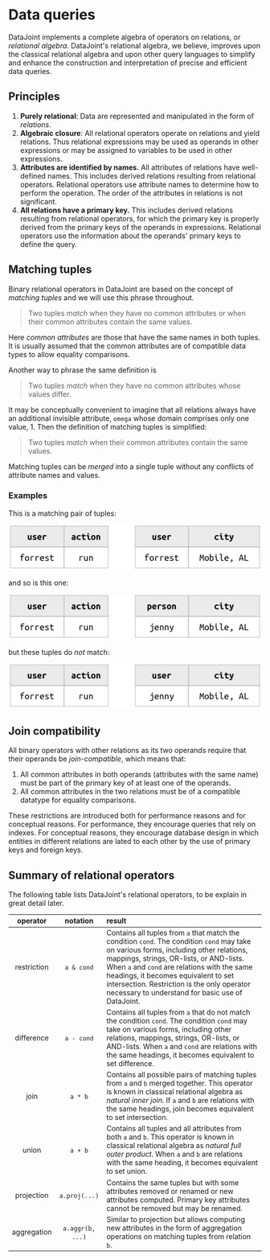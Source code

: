 # Data queries 

DataJoint implements a complete algebra of operators on relations, or *relational algebra*.
DataJoint's relational algebra, we believe, improves upon the classical relational algebra and upon other query languages to simplify and enhance the construction and interpretation of precise and efficient data queries.

## Principles
1. **Purely relational**: Data are represented and manipulated in the form of *relations*. 
1. **Algebraic closure**: All relational operators operate on relations and yield relations.  Thus relational expressions may be used as operands in other expressions or may be assigned to variables to be used in other expressions.
1. **Attributes are identified by names.**  All attributes of relations have well-defined names. This includes derived relations resulting from relational operators.  Relational operators use attribute names to determine how to perform the operation. The order of the attributes in relations is not significant.
1. **All relations have a primary key.**  This includes derived relations resulting from relational operators, for which the primary key is properly derived from the primary keys of the operands in expressions.  Relational operators use the information about the operands' primary keys to define the query.

## Matching tuples
Binary relational operators in DataJoint are based on the concept of *matching tuples* and we will use this phrase throughout.  

> Two tuples *match* when they have no common attributes or when their common attributes contain the same values.

Here *common attributes* are those that have the same names in both tuples.  It is usually assumed that the common attributes are of compatible data types to allow equality comparisons.

Another way to phrase the same definition is 

> Two tuples *match* when they have no common attributes whose values differ.

It may be conceptually convenient to imagine that all relations always have an additional invisible attribute, `omega` whose domain comprises only one value, 1.  Then the definition of matching tuples is simplified: 

> Two tuples *match* when their common attributes contain the same values.

Matching tuples can be *merged* into a single tuple without any conflicts of attribute names and values.

### Examples
This is a matching pair of tuples:

![](images/matched_tuples1.png)

and so is this one:

![](images/matched_tuples2.png)

but these tuples do *not* match:

![](images/matched_tuples3.png)

## Join compatibility
All binary operators with other relations as its two operands require that their operands be *join-compatible*, which means that:

1. All common attributes in both operands (attributes with the same name) must be part of the primary key of at least one of the operands.
2. All common attributes in the two relations must be of a compatible datatype for equality comparisons.

These restrictions are introduced both for performance reasons and for conceptual reasons.  For  performance, they encourage queries that rely on indexes.  For conceptual reasons, they encourage database design in which entities in different relations are lated to each other by the use of primary keys and foreign keys.


## Summary of relational operators
The following table lists DataJoint's relational operators, to be explain in great detail later.

| operator | notation | result
|:------------:|:------------:|:-------------------------------------------------- |
| restriction | `a & cond` | Contains all tuples from `a` that match the condition `cond`.  The condition `cond` may take on various forms, including other relations, mappings, strings, OR-lists, or AND-lists.  When `a` and `cond` are relations with the same headings, it becomes equivalent to set intersection.  Restriction is the only operator necessary to understand for basic use of DataJoint. 
|difference | `a - cond` | Contains all tuples from `a` that do not match the condition `cond`. The condition `cond` may take on various forms, including other relations, mappings, strings, OR-lists, or AND-lists.   When `a` and `cond` are relations with the same headings, it becomes equivalent to set difference.
|join | `a * b` | Contains all possible pairs of matching tuples from `a` and `b` merged together. This operator is known in classical relational algebra as *natural inner join*. If `a` and `b` are relations with the same headings, join becomes equivalent to set intersection.
|union | `a + b` | Contains all tuples and all attributes from both `a` and `b`.  This operator is known in classical relational algebra as *natural full outer product*. When `a` and `b` are relations with the same heading, it becomes equivalent to set union.   
|projection | `a.proj(...)` | Contains the same tuples but with some attributes removed or renamed or new attributes computed.  Primary key attributes cannot be removed but may be renamed.
|aggregation | `a.aggr(b, ...)` | Similar to projection but allows computing new attributes in the form of aggregation operations on matching tuples from relation `b`.

